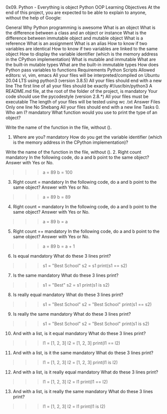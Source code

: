0x09. Python - Everything is object
Python
OOP
Learning Objectives
At the end of this project, you are expected to be able to explain to anyone, without the help of Google:

General
Why Python programming is awesome
What is an object
What is the difference between a class and an object or instance
What is the difference between immutable object and mutable object
What is a reference
What is an assignment
What is an alias
How to know if two variables are identical
How to know if two variables are linked to the same object
How to display the variable identifier (which is the memory address in the CPython implementation)
What is mutable and immutable
What are the built-in mutable types
What are the built-in immutable types
How does Python pass variables to functions
Requirements
Python Scripts
Allowed editors: vi, vim, emacs
All your files will be interpreted/compiled on Ubuntu 20.04 LTS using python3 (version 3.8.5)
All your files should end with a new line
The first line of all your files should be exactly #!/usr/bin/python3
A README.md file, at the root of the folder of the project, is mandatory
Your code should use the pycodestyle (version 2.8.*)
All your files must be executable
The length of your files will be tested using wc
.txt Answer Files
Only one line
No Shebang
All your files should end with a new line
Tasks
0. Who am I?
mandatory
What function would you use to print the type of an object?

Write the name of the function in the file, without ().
1. Where are you?
mandatory
How do you get the variable identifier (which is the memory address in the CPython implementation)?

Write the name of the function in the file, without ().
2. Right count
mandatory
In the following code, do a and b point to the same object? Answer with Yes or No.

>>> a = 89
>>> b = 100
3. Right count =
mandatory
In the following code, do a and b point to the same object? Answer with Yes or No.

>>> a = 89
>>> b = 89
4. Right count =
mandatory
In the following code, do a and b point to the same object? Answer with Yes or No.

>>> a = 89
>>> b = a
5. Right count =+
mandatory
In the following code, do a and b point to the same object? Answer with Yes or No.

>>> a = 89
>>> b = a + 1
6. Is equal
mandatory
What do these 3 lines print?

>>> s1 = "Best School"
>>> s2 = s1
>>> print(s1 == s2)
7. Is the same
mandatory
What do these 3 lines print?

>>> s1 = "Best"
>>> s2 = s1
>>> print(s1 is s2)
8. Is really equal
mandatory
What do these 3 lines print?

>>> s1 = "Best School"
>>> s2 = "Best School"
>>> print(s1 == s2)
9. Is really the same
mandatory
What do these 3 lines print?

>>> s1 = "Best School"
>>> s2 = "Best School"
>>> print(s1 is s2)
10. And with a list, is it equal
mandatory
What do these 3 lines print?

>>> l1 = [1, 2, 3]
>>> l2 = [1, 2, 3] 
>>> print(l1 == l2)
11. And with a list, is it the same
mandatory
What do these 3 lines print?

>>> l1 = [1, 2, 3]
>>> l2 = [1, 2, 3] 
>>> print(l1 is l2)
12. And with a list, is it really equal
mandatory
What do these 3 lines print?

>>> l1 = [1, 2, 3]
>>> l2 = l1
>>> print(l1 == l2)
13. And with a list, is it really the same
mandatory
What do these 3 lines print?

>>> l1 = [1, 2, 3]
>>> l2 = l1
>>> print(l1 is l2)
